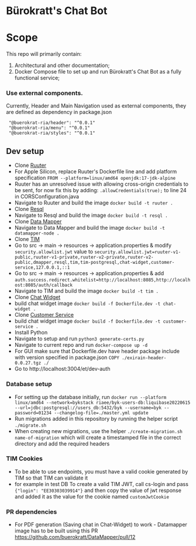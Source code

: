 # Bürokratt's Chat Bot

# Scope  

This repo will primarily contain:

1. Architectural and other documentation;   
2. Docker Compose file to set up and run Bürokratt's Chat Bot as a fully functional service;

### Use external components.

Currently, Header and Main Navigation used as external components, they are defined as dependency in package.json
```  
 "@buerokrat-ria/header": "^0.0.1"
 "@buerokrat-ria/menu": "^0.0.1"
 "@buerokrat-ria/styles": "^0.0.1"
```

## Dev setup

- Clone [Ruuter](https://github.com/buerokratt/Ruuter)
- For Apple Silicon, replace Ruuter's Dockerfile line and add platform specification `FROM --platform=linux/amd64 openjdk:17-jdk-alpine`
- Ruuter has an unresolved issue with allowing cross-origin credentials to be sent, for now fix this by adding:
  `.allowCredentials(true);` to line 24 in CORSConfiguration.java
- Navigate to Ruuter and build the image `docker build -t ruuter .`
- Clone [Resql](https://github.com/buerokratt/Resql)
- Navigate to Resql and build the image `docker build -t resql .`
- Clone [Data Mapper](https://github.com/buerokratt/DataMapper)
- Navigate to Data Mapper and build the image `docker build -t datamapper-node .`
- Clone [TIM](https://github.com/buerokratt/TIM)
- Go to src -> main -> resources -> application.properties & modify `security.allowlist.jwt` value to `security.allowlist.jwt=ruuter-v1-public,ruuter-v1-private,ruuter-v2-private,ruuter-v2-public,dmapper,resql,tim,tim-postgresql,chat-widget,customer-service,127.0.0.1,::1`
- Go to src -> main -> resources -> application.properties & add `auth.success.redirect.whitelist=http://localhost:8085,http://localhost:8085/auth/callback`
- Navigate to TIM and build the image `docker build -t tim .`
- Clone [Chat Widget](https://github.com/buerokratt/Chat-Widget)
- build chat widget image `docker build -f Dockerfile.dev -t chat-widget .`
- Clone [Customer Service](https://github.com/buerokratt/Customer-service)
- build chat widget image `docker build -f Dockerfile.dev -t customer-service .`
- Install Python
- Navigate to setup and run `python3 generate-certs.py`
- Navigate to current repo and run `docker-compose up -d`
- For GUI make sure that Dockerfile.dev have header package include with version specified in package.json `COPY ./exirain-header-0.0.27.tgz ./`
- Go to http://localhost:3004/et/dev-auth

### Database setup

- For setting up the database initially, run
  `docker run --platform linux/amd64 --network=bykstack riaee/byk-users-db:liquibase20220615 --url=jdbc:postgresql://users_db:5432/byk --username=byk --password=01234 --changelog-file=./master.yml update`
- Run migrations added in this repository by running the helper script `./migrate.sh`
- When creating new migrations, use the helper `./create-migration.sh name-of-migration` which will create a timestamped file in the correct directory and add the required headers

### TIM Cookies

- To be able to use endpoints, you must have a valid cookie generated by TIM so that TIM can validate it
- for example in test DB To create a valid TIM JWT, call cs-login and pass `{"login": "EE30303039914"}` and then copy the value of jwt response and added it as the value for the cookie named `customJwtCookie`

### PR dependencies

- For PDF generation (Saving chat in Chat-Widget) to work - Datamapper image has to be built using this PR https://github.com/buerokratt/DataMapper/pull/12

